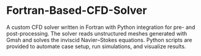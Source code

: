 # Fortran-Based-CFD-Solver
A custom CFD solver written in Fortran with Python integration for pre- and post-processing. The solver reads unstructured meshes generated with Gmsh and solves the inviscid Navier–Stokes equations. Python scripts are provided to automate case setup, run simulations, and visualize results.
